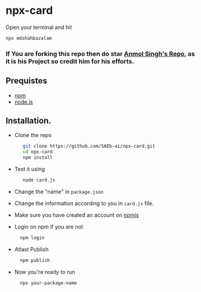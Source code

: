 # npx-card

Open your terminal and hit 
```bash
npx mdshahbazalam
```

### If You are forking this repo then do star <a href="https://github.com/anmol098/npx_card">Anmol Singh's Repo</a>, as it is his Project so credit him for his efforts.


## Prequistes 

 - <a href="https://www.npmjs.com/">npm</a>
 - <a href="https://nodejs.org/en/">node.js</a>

## Installation.

 - Clone the repo
   ```bash
      git clone https://github.com/SAEb-ai/npx-card.git
      cd npx-card
      npm install
   ```
 - Test it using
  
   ```bash
      node card.js
   ```
 - Change the "name" in `package.json` 
 - Change the information according to you in `card.js` file. 
 - Make sure you have created an account on <a href="https://www.npmjs.com/">npmjs</a>
 - Login on npm if you are not
    ```bash
      npm login
    ```
 - Atlast Publish
  
    ```bash
      npm publish
    ```
 - Now you're ready to run 
 
    ```bash
      npx your-package-name
    ```
